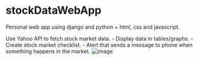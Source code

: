 # stockDataWebApp

Personal web app using django and python + html, css and javascript.

Use Yahoo API to fetch stock market data.
	- Display data in tables/graphs.
	- Create stock market checklist. 
	- Alert that sends a message to phone when something happens in the market. 
![image](https://github.com/jvalen01/stockDataWebApp/assets/102178908/cdaf262b-394d-47d5-8518-7097b30d5bbc)
